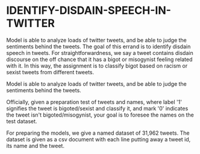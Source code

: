 # IDENTIFY-DISDAIN-SPEECH-IN-TWITTER
Model is able to analyze loads of twitter tweets, and be able to judge the sentiments behind the tweets. 
The goal of this errand is to identify disdain speech in tweets. For straightforwardness, we say a tweet contains disdain discourse on the off chance that it has a bigot or misogynist feeling related with it. In this way, the assignment is to classify bigot based on racism or sexist tweets from different tweets.

Model is able to analyze loads of twitter tweets, and be able to judge the sentiments behind the tweets. 

Officially, given a preparation test of tweets and names, where label '1' signifies the tweet is bigoted/sexist and classify it, and mark '0' indicates the tweet isn't bigoted/misogynist, your goal is to foresee the names on the test dataset.

For preparing the models, we give a named dataset of 31,962 tweets. The dataset is given as a csv document with each line putting away a tweet id, its name and the tweet.
